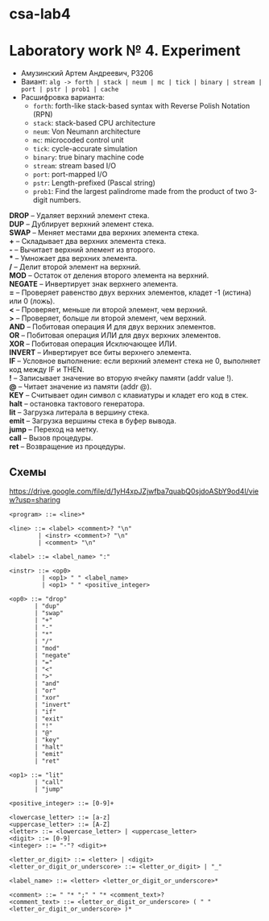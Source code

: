 # csa-lab4
# Laboratory work № 4. Experiment
- Амузинский Артем Андреевич, P3206
- Ваиант: `alg -> forth | stack | neum | mc | tick | binary | stream | port | pstr | prob1 | cache`
- Расшифровка варианта:
  - `forth`: forth-like stack-based syntax with Reverse Polish Notation (RPN)
  - `stack`: stack-based CPU architecture
  - `neum`: Von Neumann architecture
  - `mc`: microcoded control unit
  - `tick`: cycle-accurate simulation 
  - `binary`: true binary machine code
  - `stream`: stream based I/O
  - `port`: port-mapped I/O
  - `pstr`: Length-prefixed (Pascal string)
  - `prob1`: Find the largest palindrome made from the product of two 3-digit numbers.

**DROP** – Удаляет верхний элемент стека. <br>
**DUP** – Дублирует верхний элемент стека. <br>
**SWAP** – Меняет местами два верхних элемента стека. <br>
**\+** – Складывает два верхних элемента стека. <br>
**\-** – Вычитает верхний элемент из второго. <br>
**\*** – Умножает два верхних элемента. <br>
**/** – Делит второй элемент на верхний. <br>
**MOD** – Остаток от деления второго элемента на верхний. <br>
**NEGATE** – Инвертирует знак верхнего элемента. <br>
**=** – Проверяет равенство двух верхних элементов, кладет -1 (истина) или 0 (ложь).<br>
**\<** – Проверяет, меньше ли второй элемент, чем верхний.<br>
**\>** – Проверяет, больше ли второй элемент, чем верхний.<br>
**AND** – Побитовая операция И для двух верхних элементов.<br>
**OR** – Побитовая операция ИЛИ для двух верхних элементов.<br>
**XOR** – Побитовая операция Исключающее ИЛИ.<br>
**INVERT** – Инвертирует все биты верхнего элемента.<br>
**IF** – Условное выполнение: если верхний элемент стека не 0, выполняет код между IF и THEN.<br>
**!** – Записывает значение во вторую ячейку памяти (addr value !).<br>
**@** – Читает значение из памяти (addr @).<br>
**KEY** – Считывает один символ с клавиатуры и кладет его код в стек.<br>
**halt** – остановка тактового генератора.<br>
**lit** – Загрузка литерала в вершину стека.<br>
**emit** – Загрузка вершины стека в буфер вывода.<br>
**jump** – Переход на метку.<br>
**call** – Вызов процедуры.<br>
**ret** – Возвращение из процедуры.<br>
## Схемы
https://drive.google.com/file/d/1yH4xpJZjwfba7quabQ0sjdoASbY9od4I/view?usp=sharing
```ebnf
<program> ::= <line>*

<line> ::= <label> <comment>? "\n"
        | <instr> <comment>? "\n"
        | <comment> "\n"

<label> ::= <label_name> ":"

<instr> ::= <op0>
         | <op1> " " <label_name>
         | <op1> " " <positive_integer>

<op0> ::= "drop"
       | "dup"
       | "swap"
       | "+"
       | "-"
       | "*"
       | "/"
       | "mod"
       | "negate"
       | "="
       | "<"
       | ">"
       | "and"
       | "or"
       | "xor"
       | "invert"
       | "if"
       | "exit"
       | "!"
       | "@"
       | "key"
       | "halt"
       | "emit"
       | "ret"

<op1> ::= "lit"
       | "call"
       | "jump"

<positive_integer> ::= [0-9]+

<lowercase_letter> ::= [a-z]
<uppercase_letter> ::= [A-Z]
<letter> ::= <lowercase_letter> | <uppercase_letter>
<digit> ::= [0-9]
<integer> ::= "-"? <digit>+

<letter_or_digit> ::= <letter> | <digit>
<letter_or_digit_or_underscore> ::= <letter_or_digit> | "_"

<label_name> ::= <letter> <letter_or_digit_or_underscore>*

<comment> ::= " "* ";" " "* <comment_text>?
<comment_text> ::= <letter_or_digit_or_underscore> ( " " <letter_or_digit_or_underscore> )*

```
